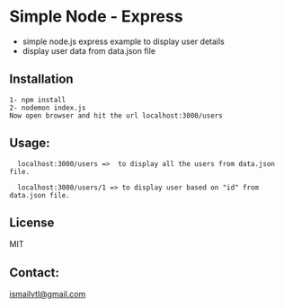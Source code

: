 # Simple Node - Express
 - simple node.js express example to display user details
 - display user data from data.json file
 
Installation
----
````
1- npm install
2- nodemon index.js
Now open browser and hit the url localhost:3000/users
````


  
Usage:
----
``` 
  localhost:3000/users =>  to display all the users from data.json file.
```
  
``` 
  localhost:3000/users/1 => to display user based on "id" from data.json file.
```


License
----
MIT

Contact:
----
ismailvtl@gmail.com
